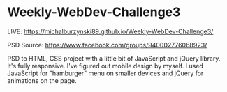 # Weekly-WebDev-Challenge3

LIVE: https://michalburzynski89.github.io/Weekly-WebDev-Challenge3/

PSD Source: https://www.facebook.com/groups/940002776068923/

PSD to HTML, CSS project with a little bit of JavaScript and jQuery library. It's fully responsive. I've figured out mobile design by myself. I used JavaScript for "hamburger" menu on smaller devices and jQuery for animations on the page.
